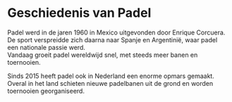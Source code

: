 # Geschiedenis van Padel
Padel werd in de jaren 1960 in Mexico uitgevonden door Enrique Corcuera.  
De sport verspreidde zich daarna naar Spanje en Argentinië, waar padel een nationale passie werd.  
Vandaag groeit padel wereldwijd snel, met steeds meer banen en toernooien.

Sinds 2015 heeft padel ook in Nederland een enorme opmars gemaakt.  
Overal in het land schieten nieuwe padelbanen uit de grond en worden toernooien georganiseerd.